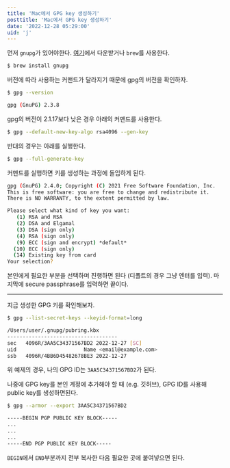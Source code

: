 ```yaml
---
title: 'Mac에서 GPG key 생성하기'
posttitle: 'Mac에서 GPG key 생성하기'
date: '2022-12-28 05:29:00'
uid: 'j'
---
```


먼저 `gnupg`가 있어야한다. [여기](https://www.gnupg.org/download/)에서 다운받거나 `brew`를 사용한다.

```sh
$ brew install gnupg
```

버전에 따라 사용하는 커맨드가 달라지기 때문에 gpg의 버전을 확인하자.

```sh
$ gpg --version

gpg (GnuPG) 2.3.8
```

gpg의 버전이 2.1.17보다 낮은 경우 아래의 커맨드를 사용한다.

```sh
$ gpg --default-new-key-algo rsa4096 --gen-key
```

반대의 경우는 아래를 실행한다.

```sh
$ gpg --full-generate-key
```

커맨드를 실행하면 키를 생성하는 과정에 돌입하게 된다.

```sh
gpg (GnuPG) 2.4.0; Copyright (C) 2021 Free Software Foundation, Inc.
This is free software: you are free to change and redistribute it.
There is NO WARRANTY, to the extent permitted by law.

Please select what kind of key you want:
   (1) RSA and RSA
   (2) DSA and Elgamal
   (3) DSA (sign only)
   (4) RSA (sign only)
   (9) ECC (sign and encrypt) *default*
  (10) ECC (sign only)
  (14) Existing key from card
Your selection?
```

본인에게 필요한 부분을 선택하며 진행하면 된다 (디폴트의 경우 그냥 엔터를 입력). 마지막에 secure passphrase를 입력하면 끝이다.

---

지금 생성한 GPG 키를 확인해보자.

```sh
$ gpg --list-secret-keys --keyid-format=long

/Users/user/.gnupg/pubring.kbx
------------------------------------
sec   4096R/3AA5C34371567BD2 2022-12-27 [SC]
uid                      Name <email@example.com>
ssb   4096R/4BB6D45482678BE3 2022-12-27
```

위 예제의 경우, 나의 GPG ID는 `3AA5C34371567BD2`가 된다.

나중에 GPG key를 본인 계정에 추가해야 할 때 (e.g. 깃허브), GPG ID를 사용해 public key를 생성하면된다.

```sh
$ gpg --armor --export 3AA5C34371567BD2

-----BEGIN PGP PUBLIC KEY BLOCK-----
...
...
...
-----END PGP PUBLIC KEY BLOCK-----
```

`BEGIN`에서 `END`부분까지 전부 복사한 다음 필요한 곳에 붙여넣으면 된다.
